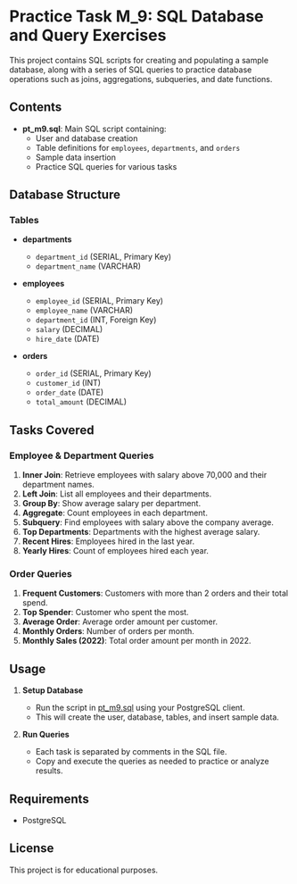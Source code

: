 # Practice Task M_9: SQL Database and Query Exercises

This project contains SQL scripts for creating and populating a sample database, along with a series of SQL queries to practice database operations such as joins, aggregations, subqueries, and date functions.

## Contents

- **pt_m9.sql**: Main SQL script containing:
  - User and database creation
  - Table definitions for `employees`, `departments`, and `orders`
  - Sample data insertion
  - Practice SQL queries for various tasks

## Database Structure

### Tables

- **departments**

  - `department_id` (SERIAL, Primary Key)
  - `department_name` (VARCHAR)

- **employees**

  - `employee_id` (SERIAL, Primary Key)
  - `employee_name` (VARCHAR)
  - `department_id` (INT, Foreign Key)
  - `salary` (DECIMAL)
  - `hire_date` (DATE)

- **orders**
  - `order_id` (SERIAL, Primary Key)
  - `customer_id` (INT)
  - `order_date` (DATE)
  - `total_amount` (DECIMAL)

## Tasks Covered

### Employee & Department Queries

1. **Inner Join**: Retrieve employees with salary above 70,000 and their department names.
2. **Left Join**: List all employees and their departments.
3. **Group By**: Show average salary per department.
4. **Aggregate**: Count employees in each department.
5. **Subquery**: Find employees with salary above the company average.
6. **Top Departments**: Departments with the highest average salary.
7. **Recent Hires**: Employees hired in the last year.
8. **Yearly Hires**: Count of employees hired each year.

### Order Queries

1. **Frequent Customers**: Customers with more than 2 orders and their total spend.
2. **Top Spender**: Customer who spent the most.
3. **Average Order**: Average order amount per customer.
4. **Monthly Orders**: Number of orders per month.
5. **Monthly Sales (2022)**: Total order amount per month in 2022.

## Usage

1. **Setup Database**

   - Run the script in [pt_m9.sql](pt_m9.sql) using your PostgreSQL client.
   - This will create the user, database, tables, and insert sample data.

2. **Run Queries**
   - Each task is separated by comments in the SQL file.
   - Copy and execute the queries as needed to practice or analyze results.

## Requirements

- PostgreSQL

## License

This project is for educational purposes.
